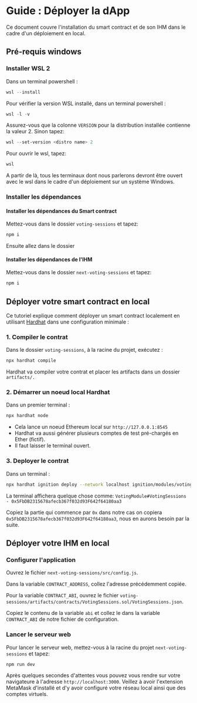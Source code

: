 # Guide : Déployer la dApp

Ce document couvre l'installation du smart contract et de son IHM dans le cadre d'un déploiement en local.

## Pré-requis windows

### Installer WSL 2
Dans un terminal powershell :
```powershell
wsl --install
```

Pour vérifier la version WSL installé, dans un terminal powershell :
```powershell
wsl -l -v
```

Assurez-vous que la colonne `VERSION` pour la distribution installée contienne la valeur 2.
Sinon tapez:
```powershell
wsl --set-version <distro name> 2
```

Pour ouvrir le wsl, tapez:
```powershell
wsl
```

A partir de là, tous les terminaux dont nous parlerons devront être ouvert avec le wsl dans le cadre d'un déploiement sur un système Windows.

### Installer les dépendances

#### Installer les dépendances du Smart contract

Mettez-vous dans le dossier `voting-sessions` et tapez:
```bash
npm i
```

Ensuite allez dans le dossier

#### Installer les dépendances de l'IHM

Mettez-vous dans le dossier `next-voting-sessions` et tapez:
```bash
npm i
```

## Déployer votre smart contract en local

Ce tutoriel explique comment déployer un smart contract localement en utilisant [Hardhat](https://hardhat.org/) dans une configuration minimale :

### 1. Compiler le contrat

Dans le dossier `voting-sessions`, à la racine du projet, exécutez :

```bash
npx hardhat compile
```

Hardhat va compiler votre contrat et placer les artifacts dans un dossier `artifacts/.`

### 2. Démarrer un noeud local Hardhat

Dans un premier terminal :
```bash
npx hardhat node
```
- Cela lance un noeud Ethereum local sur `http://127.0.0.1:8545`
- Hardhat va aussi générer plusieurs comptes de test pré-chargés en Ether (fictif).
- Il faut laisser le terminal ouvert.

### 3. Deployer le contrat

Dans un terminal :
```bash
npx hardhat ignition deploy --network localhost ignition/modules/voting.js
```

La terminal affichera quelque chose comme: `VotingModule#VotingSessions - 0x5FbDB2315678afecb367f032d93F642f64180aa3`

Copiez la partie qui commence par `0x` dans notre cas on copiera `0x5FbDB2315678afecb367f032d93F642f64180aa3`, nous en aurons besoin par la suite.

## Déployer votre IHM en local

### Configurer l'application

Ouvrez le fichier `next-voting-sessions/src/config.js`.

Dans la variable `CONTRACT_ADDRESS`, collez l'adresse précédemment copiée.

Pour la variable `CONTRACT_ABI`, ouvrez le fichier `voting-sessions/artifacts/contracts/VotingSessions.sol/VotingSessions.json`.

Copiez le contenu de la variable `abi` et collez le dans la variable `CONTRACT_ABI` de notre fichier de configuration.

### Lancer le serveur web

Pour lancer le serveur web, mettez-vous à la racine du projet `next-voting-sessions` et tapez:
```bash
npm run dev
```

Après quelques secondes d'attentes vous pouvez vous rendre sur votre navigateure à l'adresse `http://localhost:3000`.
Veillez à avoir l'extension MetaMask d'installé et d'y avoir configuré votre réseau local ainsi que des comptes virtuels.